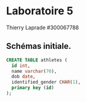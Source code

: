 # Laboratoire 5

Thierry Laprade #300067788

## Schémas initiale. 
```sql
CREATE TABLE athletes (
  id int,
  name varchar(70),
  dob date,
  identified_gender CHAR(1),
  primary key (id)
);
```
